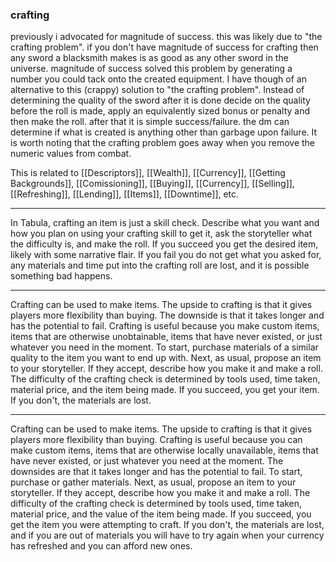### crafting
previously i advocated for magnitude of success. this was likely due to "the crafting problem". if you don't have magnitude of success for crafting then any sword a blacksmith makes is as good as any other sword in the universe. magnitude of success solved this problem by generating a number you could tack onto the created equipment.
I have though of an alternative to this (crappy) solution to "the crafting problem". Instead of determining the quality of the sword after it is done decide on the quality before the roll is made, apply an equivalently sized bonus or penalty and then make the roll. after that it is simple success/failure. the dm can determine if what is created is anything other than garbage upon failure.
It is worth noting that the crafting problem goes away when you remove the numeric values from combat.

This is related to [[Descriptors]], [[Wealth]], [[Currency]], [[Getting Backgrounds]], [[Comissioning]], [[Buying]], [[Currency]], [[Selling]], [[Refreshing]], [[Lending]], [[Items]], [[Downtime]], etc.

---

In Tabula, crafting an item is just a skill check. Describe what you want and how you plan on using your crafting skill to get it, ask the storyteller what the difficulty is, and make the roll. If you succeed you get the desired item, likely with some narrative flair. If you fail you do not get what you asked for, any materials and time put into the crafting roll are lost, and it is possible something bad happens.

---

Crafting can be used to make items. The upside to crafting is that it gives players more flexibility than buying. The downside is that it takes longer and has the potential to fail. Crafting is useful because you make custom items, items that are otherwise unobtainable, items that have never existed, or just whatever you need in the moment. To start, purchase materials of a similar quality to the item you want to end up with. Next, as usual, propose an item to your storyteller. If they accept, describe how you make it and make a roll. The difficulty of the crafting check is determined by tools used, time taken, material price, and the item being made. If you succeed, you get your item. If you don't, the materials are lost.

---

Crafting can be used to make items. The upside to crafting is that it gives players more flexibility than buying. Crafting is useful because you can make custom items, items that are otherwise locally unavailable, items that have never existed, or just whatever you need at the moment. The downsides are that it takes longer and has the potential to fail. To start, purchase or gather materials. Next, as usual, propose an item to your storyteller. If they accept, describe how you make it and make a roll. The difficulty of the crafting check is determined by tools used, time taken, material price, and the value of the item being made. If you succeed, you get the item you were attempting to craft. If you don't, the materials are lost, and if you are out of materials you will have to try again when your currency has refreshed and you can afford new ones.